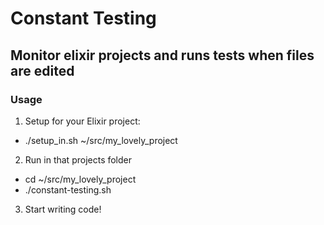 # Constant Testing
## Monitor elixir projects and runs tests when files are edited

### Usage
1. Setup for your Elixir project:
  * ./setup_in.sh ~/src/my_lovely_project

2. Run in that projects folder
  * cd ~/src/my_lovely_project
  * ./constant-testing.sh

3. Start writing code!
